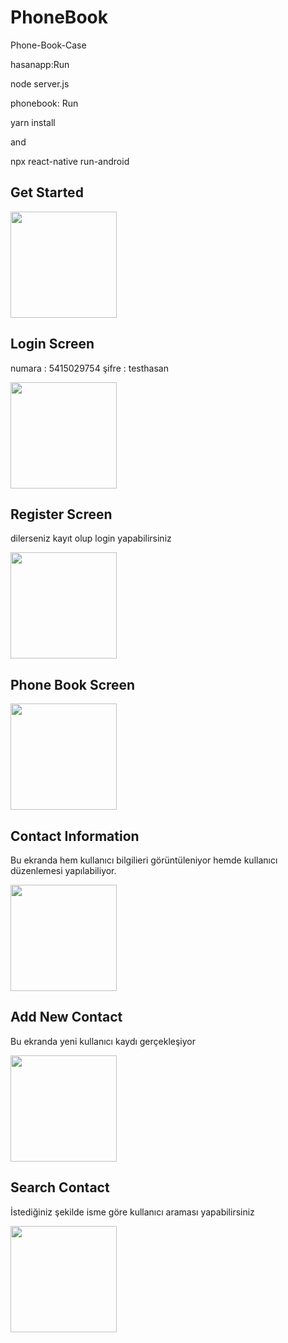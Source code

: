 # PhoneBook
Phone-Book-Case

hasanapp:Run

node server.js

phonebook: Run 

yarn install 

and

npx react-native run-android

## Get Started

<img src="https://user-images.githubusercontent.com/45069041/230093098-c45c1dff-f968-412d-afe4-9440e8afee4e.jpeg" width="170">

## Login Screen

numara : 5415029754
şifre : testhasan 

<img src="https://user-images.githubusercontent.com/45069041/230092988-6e40cddb-2706-43a3-a7cc-02a6c320b193.jpeg" width="170">

## Register Screen

dilerseniz kayıt olup login yapabilirsiniz

<img src="https://user-images.githubusercontent.com/45069041/230093082-dd55332b-ad74-4ebf-87ec-4c2c1e4b7a67.jpeg" width="170">

## Phone Book Screen

<img src="https://user-images.githubusercontent.com/45069041/230092979-a3dec5fc-e82a-427f-bbf7-3928ee93c534.jpeg" width="170">

## Contact Information 

Bu ekranda hem kullanıcı bilgilieri görüntüleniyor hemde kullanıcı düzenlemesi yapılabiliyor.

<img src="https://user-images.githubusercontent.com/45069041/230092963-f67a4c36-488f-47eb-b247-a417bff6c3f1.jpeg" width="170">

## Add New Contact  

Bu ekranda yeni kullanıcı kaydı gerçekleşiyor

<img src="https://user-images.githubusercontent.com/45069041/230092968-bffcec6d-3fc4-414e-8477-f44de8a4c8a5.jpeg" width="170">

## Search Contact

İstediğiniz şekilde isme göre kullanıcı araması yapabilirsiniz

<img src="https://user-images.githubusercontent.com/45069041/230092974-1dc8f18d-a32e-446d-970e-a9bdbfcf2def.jpeg" width="170">

